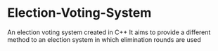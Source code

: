 # Election-Voting-System
An election voting system created in C++
It aims to provide a different method to an election system in which elimination rounds are used
